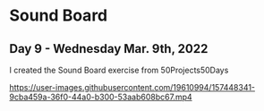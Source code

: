 # Sound Board 
## Day 9 - Wednesday Mar. 9th, 2022
I created the Sound Board exercise from 50Projects50Days

https://user-images.githubusercontent.com/19610994/157448341-9cba459a-36f0-44a0-b300-53aab608bc67.mp4

